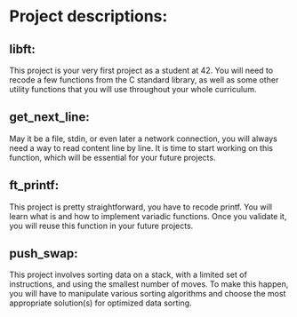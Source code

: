 # Project descriptions:

## libft:
This project is your very first project as a student at 42. You will need to recode a few functions from the C standard library,
as well as some other utility functions that you will use throughout your whole curriculum.

## get_next_line:
May it be a file, stdin, or even later a network connection, you will always need a way to read content line by line.
It is time to start working on this function, which will be essential for your future projects.

## ft_printf:
This project is pretty straightforward, you have to recode printf. You will learn what is and how to implement variadic functions.
Once you validate it, you will reuse this function in your future projects.

## push_swap:
This project involves sorting data on a stack, with a limited set of instructions, and using the smallest number of moves.
To make this happen, you will have to manipulate various sorting algorithms and choose the most appropriate solution(s) for optimized data sorting.
